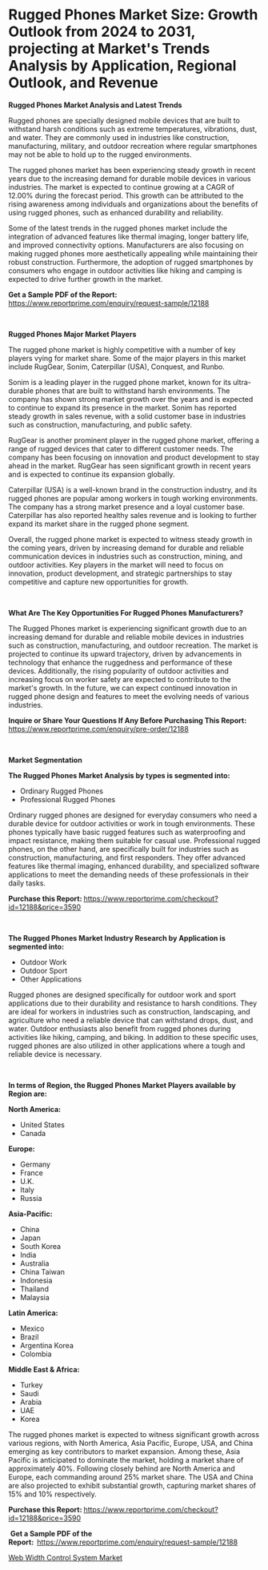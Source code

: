 <p><h1>Rugged Phones Market Size: Growth Outlook from 2024 to 2031, projecting at Market's Trends Analysis by Application, Regional Outlook, and Revenue</h1></p><p><strong>Rugged Phones Market Analysis and Latest Trends</strong></p>
<p><p>Rugged phones are specially designed mobile devices that are built to withstand harsh conditions such as extreme temperatures, vibrations, dust, and water. They are commonly used in industries like construction, manufacturing, military, and outdoor recreation where regular smartphones may not be able to hold up to the rugged environments.</p><p>The rugged phones market has been experiencing steady growth in recent years due to the increasing demand for durable mobile devices in various industries. The market is expected to continue growing at a CAGR of 12.00% during the forecast period. This growth can be attributed to the rising awareness among individuals and organizations about the benefits of using rugged phones, such as enhanced durability and reliability.</p><p>Some of the latest trends in the rugged phones market include the integration of advanced features like thermal imaging, longer battery life, and improved connectivity options. Manufacturers are also focusing on making rugged phones more aesthetically appealing while maintaining their robust construction. Furthermore, the adoption of rugged smartphones by consumers who engage in outdoor activities like hiking and camping is expected to drive further growth in the market.</p></p>
<p><strong>Get a Sample PDF of the Report:&nbsp;</strong> <a href="https://www.reportprime.com/enquiry/request-sample/12188">https://www.reportprime.com/enquiry/request-sample/12188</a></p>
<p>&nbsp;</p>
<p><strong>Rugged Phones Major Market Players</strong></p>
<p><p>The rugged phone market is highly competitive with a number of key players vying for market share. Some of the major players in this market include RugGear, Sonim, Caterpillar (USA), Conquest, and Runbo. </p><p>Sonim is a leading player in the rugged phone market, known for its ultra-durable phones that are built to withstand harsh environments. The company has shown strong market growth over the years and is expected to continue to expand its presence in the market. Sonim has reported steady growth in sales revenue, with a solid customer base in industries such as construction, manufacturing, and public safety.</p><p>RugGear is another prominent player in the rugged phone market, offering a range of rugged devices that cater to different customer needs. The company has been focusing on innovation and product development to stay ahead in the market. RugGear has seen significant growth in recent years and is expected to continue its expansion globally.</p><p>Caterpillar (USA) is a well-known brand in the construction industry, and its rugged phones are popular among workers in tough working environments. The company has a strong market presence and a loyal customer base. Caterpillar has also reported healthy sales revenue and is looking to further expand its market share in the rugged phone segment.</p><p>Overall, the rugged phone market is expected to witness steady growth in the coming years, driven by increasing demand for durable and reliable communication devices in industries such as construction, mining, and outdoor activities. Key players in the market will need to focus on innovation, product development, and strategic partnerships to stay competitive and capture new opportunities for growth.</p></p>
<p>&nbsp;</p>
<p><strong>What Are The Key Opportunities For Rugged Phones Manufacturers?</strong></p>
<p><p>The Rugged Phones market is experiencing significant growth due to an increasing demand for durable and reliable mobile devices in industries such as construction, manufacturing, and outdoor recreation. The market is projected to continue its upward trajectory, driven by advancements in technology that enhance the ruggedness and performance of these devices. Additionally, the rising popularity of outdoor activities and increasing focus on worker safety are expected to contribute to the market's growth. In the future, we can expect continued innovation in rugged phone design and features to meet the evolving needs of various industries.</p></p>
<p><strong>Inquire or Share Your Questions If Any Before Purchasing This Report:</strong> <a href="https://www.reportprime.com/enquiry/pre-order/12188">https://www.reportprime.com/enquiry/pre-order/12188</a></p>
<p>&nbsp;</p>
<p><strong>Market Segmentation</strong></p>
<p><strong>The Rugged Phones Market Analysis by types is segmented into:</strong></p>
<p><ul><li>Ordinary Rugged Phones</li><li>Professional Rugged Phones</li></ul></p>
<p><p>Ordinary rugged phones are designed for everyday consumers who need a durable device for outdoor activities or work in tough environments. These phones typically have basic rugged features such as waterproofing and impact resistance, making them suitable for casual use. Professional rugged phones, on the other hand, are specifically built for industries such as construction, manufacturing, and first responders. They offer advanced features like thermal imaging, enhanced durability, and specialized software applications to meet the demanding needs of these professionals in their daily tasks.</p></p>
<p><strong>Purchase this Report:&nbsp;</strong><a href="https://www.reportprime.com/checkout?id=12188&price=3590">https://www.reportprime.com/checkout?id=12188&price=3590</a></p>
<p>&nbsp;</p>
<p><strong>The Rugged Phones Market Industry Research by Application is segmented into:</strong></p>
<p><ul><li>Outdoor Work</li><li>Outdoor Sport</li><li>Other Applications</li></ul></p>
<p><p>Rugged phones are designed specifically for outdoor work and sport applications due to their durability and resistance to harsh conditions. They are ideal for workers in industries such as construction, landscaping, and agriculture who need a reliable device that can withstand drops, dust, and water. Outdoor enthusiasts also benefit from rugged phones during activities like hiking, camping, and biking. In addition to these specific uses, rugged phones are also utilized in other applications where a tough and reliable device is necessary.</p></p>
<p>&nbsp;</p>
<p><strong>In terms of Region, the Rugged Phones Market Players available by Region are:</strong></p>
<p>
    <p> <strong> North America: </strong>
        <ul>
            <li>United States</li>
            <li>Canada</li>
        </ul>
        </p> 
    <p> <strong> Europe: </strong>
        <ul>
            <li>Germany</li>
            <li>France</li>
            <li>U.K.</li>
            <li>Italy</li>
            <li>Russia</li>
        </ul>
        </p> 
    <p> <strong> Asia-Pacific: </strong>
        <ul>
            <li>China</li>
            <li>Japan</li>
            <li>South Korea</li>
            <li>India</li>
            <li>Australia</li>
            <li>China Taiwan</li>
            <li>Indonesia</li>
            <li>Thailand</li>
            <li>Malaysia</li>
        </ul>
        </p> 
    <p> <strong> Latin America: </strong>
        <ul>
            <li>Mexico</li>
            <li>Brazil</li>
            <li>Argentina Korea</li>
            <li>Colombia</li>
        </ul>
        </p> 
    <p> <strong> Middle East & Africa: </strong>
        <ul>
            <li>Turkey</li>
            <li>Saudi</li>
            <li>Arabia</li>
            <li>UAE</li>
            <li>Korea</li>
        </ul>
    </p>
    </p>
<p><p>The rugged phones market is expected to witness significant growth across various regions, with North America, Asia Pacific, Europe, USA, and China emerging as key contributors to market expansion. Among these, Asia Pacific is anticipated to dominate the market, holding a market share of approximately 40%. Following closely behind are North America and Europe, each commanding around 25% market share. The USA and China are also projected to exhibit substantial growth, capturing market shares of 15% and 10% respectively.</p></p>
<p><strong>Purchase this Report: </strong><a href="https://www.reportprime.com/checkout?id=12188&price=3590">https://www.reportprime.com/checkout?id=12188&price=3590</a></p>
<p>&nbsp;<strong>Get a Sample PDF of the Report:&nbsp;&nbsp;</strong><a href="https://www.reportprime.com/enquiry/request-sample/12188">https://www.reportprime.com/enquiry/request-sample/12188</a></p>
<p><strong></strong></p>
<p><p><a href="https://cautious-neon-760.notion.site/Web-Width-Control-System-Market-Size-Growth-and-Forecast-from-2024-2031-db36cbe9f0de4c368fa799e93805508a">Web Width Control System Market</a></p></p>